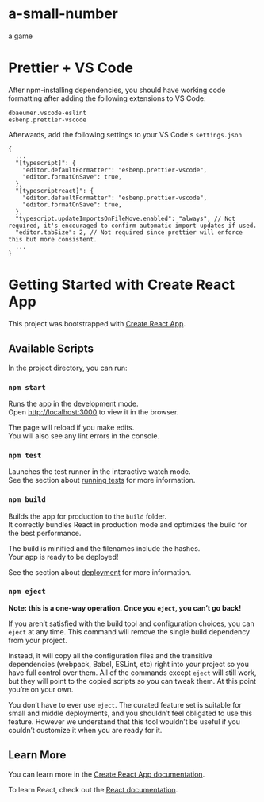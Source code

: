# a-small-number
a game

# Prettier + VS Code

After npm-installing dependencies, you should have working code formatting after adding the following extensions to VS Code:
```
dbaeumer.vscode-eslint
esbenp.prettier-vscode
```

Afterwards, add the following settings to your VS Code's `settings.json`
```
{
  ...
  "[typescript]": {
    "editor.defaultFormatter": "esbenp.prettier-vscode",
    "editor.formatOnSave": true,
  },
  "[typescriptreact]": {
    "editor.defaultFormatter": "esbenp.prettier-vscode",
    "editor.formatOnSave": true,
  },
  "typescript.updateImportsOnFileMove.enabled": "always", // Not required, it's encouraged to confirm automatic import updates if used.
  "editor.tabSize": 2, // Not required since prettier will enforce this but more consistent.
  ...
}
```

# Getting Started with Create React App

This project was bootstrapped with [Create React App](https://github.com/facebook/create-react-app).

## Available Scripts

In the project directory, you can run:

### `npm start`

Runs the app in the development mode.\
Open [http://localhost:3000](http://localhost:3000) to view it in the browser.

The page will reload if you make edits.\
You will also see any lint errors in the console.

### `npm test`

Launches the test runner in the interactive watch mode.\
See the section about [running tests](https://facebook.github.io/create-react-app/docs/running-tests) for more information.

### `npm build`

Builds the app for production to the `build` folder.\
It correctly bundles React in production mode and optimizes the build for the best performance.

The build is minified and the filenames include the hashes.\
Your app is ready to be deployed!

See the section about [deployment](https://facebook.github.io/create-react-app/docs/deployment) for more information.

### `npm eject`

**Note: this is a one-way operation. Once you `eject`, you can’t go back!**

If you aren’t satisfied with the build tool and configuration choices, you can `eject` at any time. This command will remove the single build dependency from your project.

Instead, it will copy all the configuration files and the transitive dependencies (webpack, Babel, ESLint, etc) right into your project so you have full control over them. All of the commands except `eject` will still work, but they will point to the copied scripts so you can tweak them. At this point you’re on your own.

You don’t have to ever use `eject`. The curated feature set is suitable for small and middle deployments, and you shouldn’t feel obligated to use this feature. However we understand that this tool wouldn’t be useful if you couldn’t customize it when you are ready for it.

## Learn More

You can learn more in the [Create React App documentation](https://facebook.github.io/create-react-app/docs/getting-started).

To learn React, check out the [React documentation](https://reactjs.org/).
